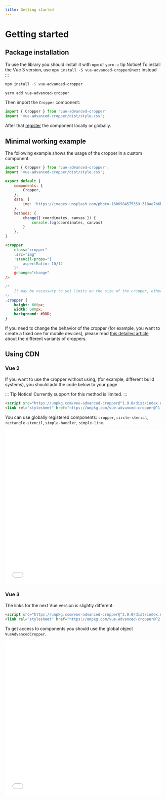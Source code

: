 ```yaml
---
title: Getting started
---
```


# Getting started

## Package installation
To use the library you should install it with `npm` or `yarn`
::: tip Notice!
To install the Vue 3 version, use  `npm install -S vue-advanced-cropper@next` instead
:::
```bash
npm install -S vue-advanced-cropper
```
```bash
yarn add vue-advanced-cropper
```

Then import the `Cropper` component:
```js
import { Cropper } from 'vue-advanced-cropper'
import 'vue-advanced-cropper/dist/style.css';
```

After that [register](https://vuejs.org/v2/guide/components-registration.html) the component locally or globally.

## Minimal working example

The following example shows the usage of the cropper in a custom component:
```js
import { Cropper } from 'vue-advanced-cropper';
import 'vue-advanced-cropper/dist/style.css';

export default {
	components: {
		Cropper,
	},
	data: {
		img: 'https://images.unsplash.com/photo-1600984575359-310ae7b6bdf2?ixlib=rb-1.2.1&ixid=eyJhcHBfaWQiOjEyMDd9&auto=format&fit=crop&w=700&q=80'
	},
	methods: {
		change({ coordinates, canvas }) {
			console.log(coordinates, canvas)
		}
	},
}
```

```html
<cropper
	class="cropper"
	:src="img"
	:stencil-props="{
		aspectRatio: 10/12
	}"
	@change="change"
/>
```
```css
/*
	It may be necessary to set limits on the size of the cropper, otherwise the cropper image will try to fill all the available space.
*/
.cropper {
	height: 600px;
	width: 600px;
	background: #DDD;
}
```

<getting-started-example></getting-started-example>

If you need to change the behavior of the cropper (for example, you want to create a fixed one for mobile devices),
please read [this detailed article](/introduction/types.html) about the different variants of croppers.

## Using CDN

### Vue 2

If you want to use the cropper without using, (for example, different build systems), you should add the code below to your page.

::: Tip Notice!
Currently support for this method is limited.
:::
```html
<script src="https://unpkg.com/vue-advanced-cropper@^1.0.0/dist/index.umd.js" />
<link rel="stylesheet" href="https://unpkg.com/vue-advanced-cropper@^1.0.0/dist/style.css" />
```

You can use globally registered components: `cropper`, `circle-stencil`, `rectangle-stencil`, `simple-handler`, `simple-line`.

<iframe width="100%" height="500" src="//jsfiddle.net/norserium/38u4v9nb/embedded/" allowfullscreen="allowfullscreen" allowpaymentrequest frameborder="0"></iframe>

### Vue 3

The links for the next Vue version is slightly different:
```html
<script src="https://unpkg.com/vue-advanced-cropper@^2.0.0/dist/index.umd.js" />
<link rel="stylesheet" href="https://unpkg.com/vue-advanced-cropper@^2.0.0/dist/style.css" />
```

To get access to components you should use the global object `VueAdvancedCropper`.

<iframe width="100%" height="500" src="//jsfiddle.net/norserium/pmw8aod5/embedded/" allowfullscreen="allowfullscreen" allowpaymentrequest frameborder="0"></iframe>
